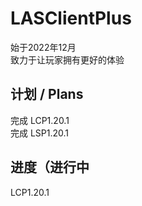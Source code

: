 # LASClientPlus
始于2022年12月    
致力于让玩家拥有更好的体验    
## 计划 / Plans   
完成 LCP1.20.1   
完成 LSP1.20.1   
## 进度（进行中  
LCP1.20.1
